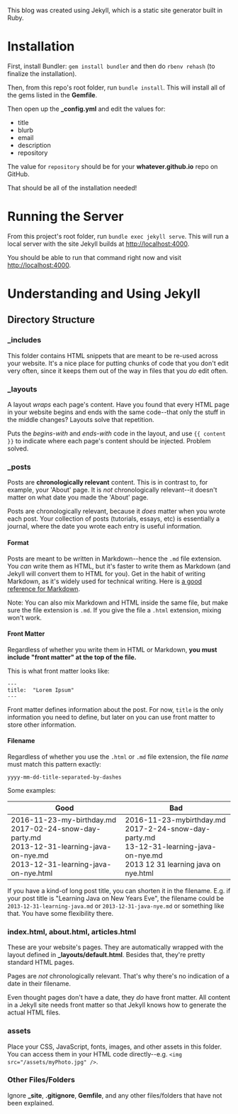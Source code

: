 This blog was created using Jekyll, which is a static site generator built in Ruby.

# Installation

First, install Bundler: `gem install bundler` and then do `rbenv rehash` (to finalize the installation).

Then, from this repo's root folder, run `bundle install`. This will install all of the gems listed in the **Gemfile**.

Then open up the **_config.yml** and edit the values for:

- title
- blurb
- email
- description
- repository

The value for `repository` should be for your **whatever.github.io** repo on GitHub.

That should be all of the installation needed!

# Running the Server

From this project's root folder, run `bundle exec jekyll serve`. This will run a local server with the site Jekyll builds at <http://localhost:4000>.

You should be able to run that command right now and visit <http://localhost:4000>.

# Understanding and Using Jekyll

## Directory Structure

### _includes

This folder contains HTML snippets that are meant to be re-used across your website. It's a nice place for putting chunks of code that you don't edit very often, since it keeps them out of the way in files that you _do_ edit often.

### _layouts

A layout _wraps_ each page's content. Have you found that every HTML page in your website begins and ends with the same code--that only the stuff in the middle changes? Layouts solve that repetition.

Puts the _begins-with_ and _ends-with_ code in the layout, and use `{{ content }}` to indicate where each page's content should be injected. Problem solved.

### _posts

Posts are **chronologically relevant** content. This is in contrast to, for example, your 'About' page. It is _not_ chronologically relevant--it doesn't matter on what date you made the 'About' page.

Posts are chronologically relevant, because it _does_ matter when you wrote each post. Your collection of posts (tutorials, essays, etc) is essentially a journal, where the date you wrote each entry is useful information.

#### Format

Posts are meant to be written in Markdown--hence the `.md` file extension. You _can_ write them as HTML, but it's faster to write them as Markdown (and Jekyll will convert them to HTML for you). Get in the habit of writing Markdown, as it's widely used for technical writing. Here is [a good reference for Markdown](http://commonmark.org/help/).

Note: You can also mix Markdown and HTML inside the same file, but make sure the file extension is `.md`. If you give the file a `.html` extension, mixing won't work.

#### Front Matter

Regardless of whether you write them in HTML or Markdown, **you must include "front matter" at the top of the file.**

This is what front matter looks like:

```
---
title:  "Lorem Ipsum"
---
```

Front matter defines information about the post. For now, `title` is the only information you need to define, but later on you can use front matter to store other information.

#### Filename

Regardless of whether you use the `.html` or `.md` file extension, the file _name_ must match this pattern exactly:

`yyyy-mm-dd-title-separated-by-dashes`

Some examples:

Good                                  | Bad
------------------------------------- | ---------------------------------------
2016-11-23-my-birthday.md<br>2017-02-24-snow-day-party.md<br>2013-12-31-learning-java-on-nye.md<br>2013-12-31-learning-java-on-nye.html | 2016-11-23-mybirthday.md<br>2017-2-24-snow-day-party.md<br>13-12-31-learning-java-on-nye.md<br>2013 12 31 learning java on nye.html

If you have a kind-of long post title, you can shorten it in the filename. E.g. if your post title is "Learning Java on New Years Eve", the filename could be `2013-12-31-learning-java.md` or `2013-12-31-java-nye.md` or something like that. You have some flexibility there.

### index.html, about.html, articles.html

These are your website's pages. They are automatically wrapped with the layout defined in **_layouts/default.html**. Besides that, they're pretty standard HTML pages.

Pages are _not_ chronologically relevant. That's why there's no indication of a date in their filename.

Even thought pages don't have a date, they _do_ have front matter. All content in a Jekyll site needs front matter so that Jekyll knows how to generate the actual HTML files.

### assets

Place your CSS, JavaScript, fonts, images, and other assets in this folder. You can access them in your HTML code directly--e.g. `<img src="/assets/myPhoto.jpg" />`.

### Other Files/Folders

Ignore **_site**, **.gitignore**, **Gemfile**, and any other files/folders that have not been explained.